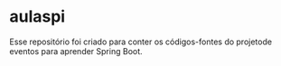 # aulaspi

Esse repositório foi criado para conter os códigos-fontes do projetode eventos para aprender Spring Boot.
